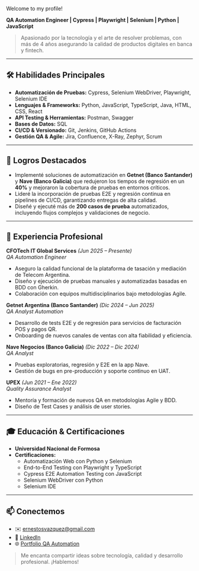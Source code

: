 Welcome to my profile! 

**QA Automation Engineer | Cypress | Playwright | Selenium | Python | JavaScript**

> Apasionado por la tecnología y el arte de resolver problemas, con más de 4 años asegurando la calidad de productos digitales en banca y fintech.

---

## 🛠️ Habilidades Principales

- **Automatización de Pruebas:** Cypress, Selenium WebDriver, Playwright, Selenium IDE
- **Lenguajes & Frameworks:** Python, JavaScript, TypeScript, Java, HTML, CSS, React
- **API Testing & Herramientas:** Postman, Swagger
- **Bases de Datos:** SQL
- **CI/CD & Versionado:** Git, Jenkins, GitHub Actions
- **Gestión QA & Agile:** Jira, Confluence, X-Ray, Zephyr, Scrum

---

## 🚀 Logros Destacados

- Implementé soluciones de automatización en **Getnet (Banco Santander)** y **Nave (Banco Galicia)** que redujeron los tiempos de regresión en un **40%** y mejoraron la cobertura de pruebas en entornos críticos.
- Lideré la incorporación de pruebas E2E y regresión continua en pipelines de CI/CD, garantizando entregas de alta calidad.
- Diseñé y ejecuté más de **200 casos de prueba** automatizados, incluyendo flujos complejos y validaciones de negocio.

---

## 💼 Experiencia Profesional

**CFOTech IT Global Services** *(Jun 2025 – Presente)*  
_QA Automation Engineer_  
- Aseguro la calidad funcional de la plataforma de tasación y mediación de Telecom Argentina.  
- Diseño y ejecución de pruebas manuales y automatizadas basadas en BDD con Gherkin.  
- Colaboración con equipos multidisciplinarios bajo metodologías Agile.

**Getnet Argentina (Banco Santander)** *(Dic 2024 – Jun 2025)*  
_QA Analyst Automation_  
- Desarrollo de tests E2E y de regresión para servicios de facturación POS y pagos QR.  
- Onboarding de nuevos canales de ventas con alta fiabilidad y eficiencia.

**Nave Negocios (Banco Galicia)** *(Dic 2022 – Dic 2024)*  
_QA Analyst_  
- Pruebas exploratorias, regresión y E2E en la app Nave.  
- Gestión de bugs en pre-producción y soporte continuo en UAT.

**UPEX** *(Jun 2021 – Ene 2022)*  
_Quality Assurance Analyst_  
- Mentoría y formación de nuevos QA en metodologías Agile y BDD.  
- Diseño de Test Cases y análisis de user stories.

---

## 🎓 Educación & Certificaciones

- **Universidad Nacional de Formosa**  
- **Certificaciones:**  
  - Automatización Web con Python y Selenium  
  - End-to-End Testing con Playwright y TypeScript  
  - Cypress E2E Automation Testing con JavaScript  
  - Selenium WebDriver con Python  
  - Selenium IDE

---

## 📫 Conectemos

- ✉️ ernestosvazquez@gmail.com  
- 🔗 [LinkedIn](https://www.linkedin.com/in/ernestoavazquez)  
- 🌐 [Portfolio QA Automation](https://vazquez-ernesto.github.io/-Portafolio-QA-Automation/)  

> Me encanta compartir ideas sobre tecnología, calidad y desarrollo profesional. ¡Hablemos!
